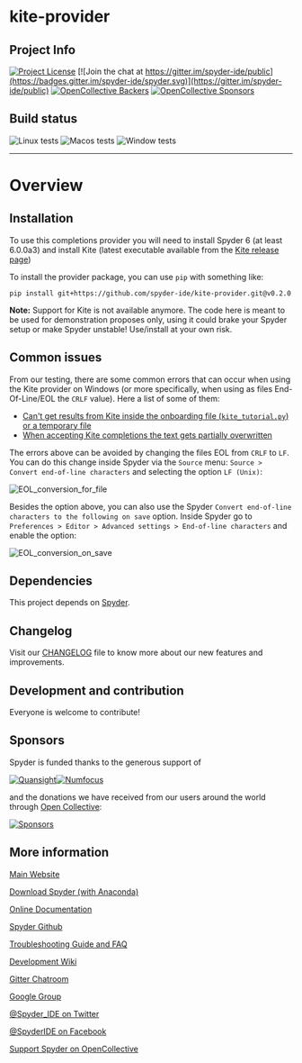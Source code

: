 # kite-provider

## Project Info

[![Project License](https://img.shields.io/github/license/spyder-ide/kite-provider)](./LICENSE)
[![Join the chat at https://gitter.im/spyder-ide/public](https://badges.gitter.im/spyder-ide/spyder.svg)](https://gitter.im/spyder-ide/public)
[![OpenCollective Backers](https://opencollective.com/spyder/backers/badge.svg?color=blue)](#backers)
[![OpenCollective Sponsors](https://opencollective.com/spyder/sponsors/badge.svg?color=blue)](#sponsors)

## Build status

![Linux tests](https://github.com/spyder-ide/kite-provider/workflows/Linux%20tests/badge.svg)
![Macos tests](https://github.com/spyder-ide/kite-provider/workflows/Macos%20tests/badge.svg)
![Window tests](https://github.com/spyder-ide/kite-provider/workflows/Windows%20tests/badge.svg)

----

# Overview


## Installation

To use this completions provider you will need to install Spyder 6 (at least 6.0.0a3) and install Kite (latest executable available from the [Kite release page](https://github.com/kiteco/kiteco-public/releases/tag/2021-06-10))

To install the provider package, you can use `pip` with something like:

    pip install git+https://github.com/spyder-ide/kite-provider.git@v0.2.0

**Note:** Support for Kite is not available anymore. The code here is meant to be used for demonstration proposes only, using it could brake your Spyder setup or make Spyder unstable! Use/install at your own risk.

## Common issues

From our testing, there are some common errors that can occur when using the Kite provider on Windows (or more specifically, when using as files End-Of-Line/EOL the `CRLF` value). Here a list of some of them:

* [Can't get results from Kite inside the onboarding file (`kite_tutorial.py`) or a temporary file](https://github.com/spyder-ide/kite-provider/issues/4)
* [When accepting Kite completions the text gets partially overwritten](https://github.com/spyder-ide/kite-provider/issues/3)

The errors above can be avoided by changing the files EOL from `CRLF` to `LF`. You can do this change inside Spyder via the `Source` menu: `Source > Convert end-of-line characters` and selecting the option `LF (Unix)`:

![EOL_conversion_for_file](https://github.com/spyder-ide/kite-provider/assets/42411448/d5142856-0d18-410f-b739-196d704ab648)

Besides the option above, you can also use the Spyder `Convert end-of-line characters to the following on save` option. Inside Spyder go to `Preferences > Editor > Advanced settings > End-of-line characters` and enable the option:

![EOL_conversion_on_save](https://github.com/spyder-ide/kite-provider/assets/16781833/cd856b9e-57cb-41a4-ab7b-986b90993f0a)

## Dependencies

This project depends on [Spyder](https://github.com/spyder-ide/spyder).

## Changelog

Visit our [CHANGELOG](CHANGELOG.md) file to know more about our new features and improvements.

## Development and contribution

Everyone is welcome to contribute!

## Sponsors

Spyder is funded thanks to the generous support of

[![Quansight](https://user-images.githubusercontent.com/16781833/142477716-53152d43-99a0-470c-a70b-c04bbfa97dd4.png)](https://www.quansight.com/)[![Numfocus](https://i2.wp.com/numfocus.org/wp-content/uploads/2017/07/NumFocus_LRG.png?fit=320%2C148&ssl=1)](https://numfocus.org/)

and the donations we have received from our users around the world through [Open Collective](https://opencollective.com/spyder/):

[![Sponsors](https://opencollective.com/spyder/sponsors.svg)](https://opencollective.com/spyder#support)

## More information

[Main Website](https://www.spyder-ide.org/)

[Download Spyder (with Anaconda)](https://www.anaconda.com/download/)

[Online Documentation](https://docs.spyder-ide.org/)

[Spyder Github](https://github.com/spyder-ide/spyder)

[Troubleshooting Guide and FAQ](
https://github.com/spyder-ide/spyder/wiki/Troubleshooting-Guide-and-FAQ)

[Development Wiki](https://github.com/spyder-ide/spyder/wiki/Dev:-Index)

[Gitter Chatroom](https://gitter.im/spyder-ide/public)

[Google Group](https://groups.google.com/group/spyderlib)

[@Spyder_IDE on Twitter](https://twitter.com/spyder_ide)

[@SpyderIDE on Facebook](https://www.facebook.com/SpyderIDE/)

[Support Spyder on OpenCollective](https://opencollective.com/spyder/)
